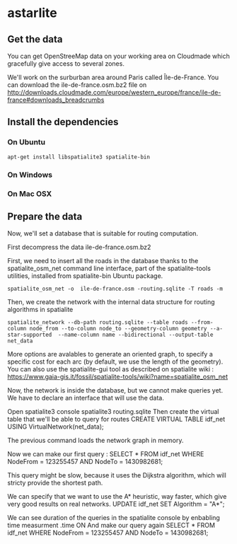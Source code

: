astarlite
=========


## Get the data

You can get OpenStreeMap data on your working area on Cloudmade which gracefully give access to several zones.

We'll work on the surburban area around Paris called Île-de-France. You can download the ile-de-france.osm.bz2 file on http://downloads.cloudmade.com/europe/western_europe/france/ile-de-france#downloads_breadcrumbs


## Install the dependencies

### On Ubuntu
    apt-get install libspatialite3 spatialite-bin

### On Windows

### On Mac OSX


## Prepare the data
Now, we'll set a database that is suitable for routing computation.

First decompress the data ile-de-france.osm.bz2


First, we need to insert all the roads in the database thanks to the spatialite_osm_net command line interface, part of the spatialite-tools utilities, installed from spatialite-bin Ubuntu package.

    spatialite_osm_net -o  ile-de-france.osm -routing.sqlite -T roads -m

Then, we create the network with the internal data structure for routing algorithms in spatialite

    spatialite_network --db-path routing.sqlite --table roads --from-column node_from --to-column node_to --geometry-column geometry --a-star-supported  --name-column name --bidirectional --output-table net_data

More options are avalables to generate an oriented graph, to specify a specific cost for each arc (by default, we use the length of the geometry).
You can also use the spatialite-gui tool as described on spatialite wiki : https://www.gaia-gis.it/fossil/spatialite-tools/wiki?name=spatialite_osm_net

Now, the network is inside the database, but we cannot make queries yet. We have to declare an interface that will use the data.

Open spatialite3 console
    spatialite3 routing.sqlite
Then create the virtual table that we'll be able to query for routes
    CREATE VIRTUAL TABLE idf_net USING VirtualNetwork(net_data);
    
The previous command loads the network graph in memory.

Now we can make our first query :
    SELECT * FROM idf_net WHERE NodeFrom = 123255457 AND NodeTo = 1430982681;

This query might be slow, because it uses the Dijkstra algorithm, which will stricty provide the shortest path.

We can specify that we want to use the A* heuristic, way faster, which give very good results on real networks.
    UPDATE idf_net SET Algorithm = "A*";
    
We can see duration of the queries in the spatialite console by enbabling time measurment
    .time ON
And make our query again
    SELECT * FROM idf_net WHERE NodeFrom = 123255457 AND NodeTo = 1430982681;
     
     
    
